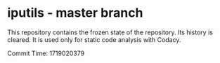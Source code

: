 # iputils - master branch

This repository contains the frozen state of the repository.
Its history is cleared. It is used only for static code
analysis with Codacy.

Commit Time: 1719020379